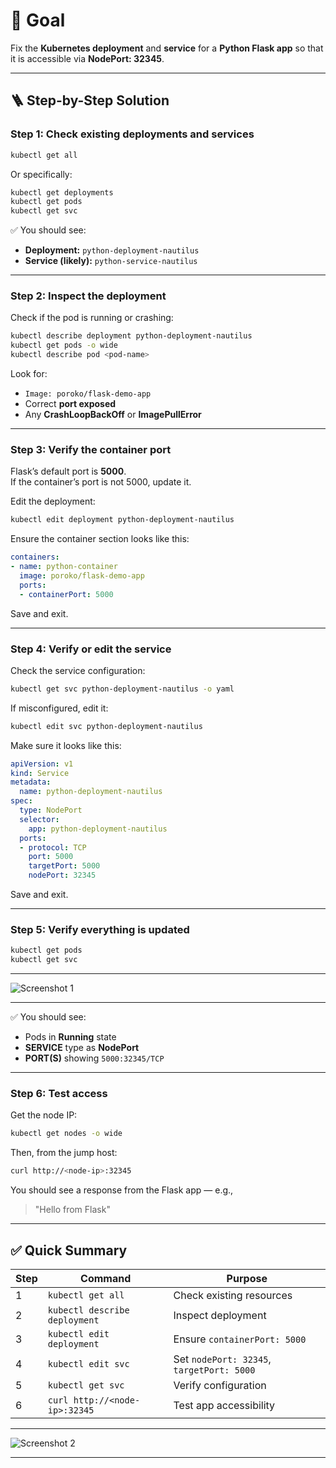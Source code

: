 # 🧭 Goal  

Fix the **Kubernetes deployment** and **service** for a **Python Flask app** so that it is accessible via **NodePort: 32345**.

---

## 🪜 Step-by-Step Solution

### **Step 1: Check existing deployments and services**

```bash
kubectl get all
```

Or specifically:

```bash
kubectl get deployments
kubectl get pods
kubectl get svc
```

✅ You should see:

- **Deployment:** `python-deployment-nautilus`  
- **Service (likely):** `python-service-nautilus`

---

### **Step 2: Inspect the deployment**

Check if the pod is running or crashing:

```bash
kubectl describe deployment python-deployment-nautilus
kubectl get pods -o wide
kubectl describe pod <pod-name>
```

Look for:

- `Image: poroko/flask-demo-app`
- Correct **port exposed**
- Any **CrashLoopBackOff** or **ImagePullError**

---

### **Step 3: Verify the container port**

Flask’s default port is **5000**.  
If the container’s port is not 5000, update it.

Edit the deployment:

```bash
kubectl edit deployment python-deployment-nautilus
```

Ensure the container section looks like this:

```yaml
containers:
- name: python-container
  image: poroko/flask-demo-app
  ports:
  - containerPort: 5000
```

Save and exit.

---

### **Step 4: Verify or edit the service**

Check the service configuration:

```bash
kubectl get svc python-deployment-nautilus -o yaml
```

If misconfigured, edit it:

```bash
kubectl edit svc python-deployment-nautilus
```

Make sure it looks like this:

```yaml
apiVersion: v1
kind: Service
metadata:
  name: python-deployment-nautilus
spec:
  type: NodePort
  selector:
    app: python-deployment-nautilus
  ports:
  - protocol: TCP
    port: 5000
    targetPort: 5000
    nodePort: 32345
```

Save and exit.

---

### **Step 5: Verify everything is updated**

```bash
kubectl get pods
kubectl get svc
```

---

![Screenshot 1](./assets/whatsapp_2025-10-08_220124.jpeg)

---

✅ You should see:

- Pods in **Running** state  
- **SERVICE** type as **NodePort**  
- **PORT(S)** showing `5000:32345/TCP`

---

### **Step 6: Test access**

Get the node IP:

```bash
kubectl get nodes -o wide
```

Then, from the jump host:

```bash
curl http://<node-ip>:32345
```

You should see a response from the Flask app — e.g.,  
> "Hello from Flask"

---

## ✅ Quick Summary

| Step | Command | Purpose |
|------|----------|----------|
| 1 | `kubectl get all` | Check existing resources |
| 2 | `kubectl describe deployment` | Inspect deployment |
| 3 | `kubectl edit deployment` | Ensure `containerPort: 5000` |
| 4 | `kubectl edit svc` | Set `nodePort: 32345`, `targetPort: 5000` |
| 5 | `kubectl get svc` | Verify configuration |
| 6 | `curl http://<node-ip>:32345` | Test app accessibility |

---

![Screenshot 2](./assets/whatsapp_2025-10-08_220124_1.jpeg)

---
